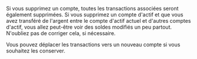 Si vous supprimez un compte, toutes les transactions associées seront également supprimées. Si vous supprimez un compte d'actif et que vous avez transféré de l'argent entre le compte d'actif actuel et d'autres comptes d'actif, vous allez peut-être voir des soldes modifiés un peu partout. N'oubliez pas de corriger cela, si nécessaire.

Vous pouvez déplacer les transactions vers un nouveau compte si vous souhaitez les conserver.